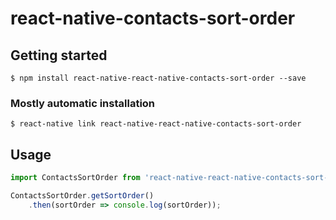 # react-native-contacts-sort-order

## Getting started

`$ npm install react-native-react-native-contacts-sort-order --save`

### Mostly automatic installation

`$ react-native link react-native-react-native-contacts-sort-order`

## Usage
```javascript
import ContactsSortOrder from 'react-native-react-native-contacts-sort-order';

ContactsSortOrder.getSortOrder()
    .then(sortOrder => console.log(sortOrder));
```

